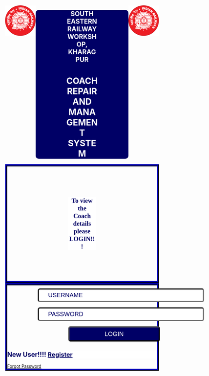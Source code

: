 <?php
 include('login_valid.php'); // Includes Login Script
if(isset($_SESSION['login_user']))
{
	$i=1;
	if($_SESSION['userlevel']!=$i)
	header("location: newmain2.php");
	else
	{
		header("location: newmain.php");
	}
}
  ?>
<!DOCTYPE html>
<html>
<head>
<title>Login Form </title>
<link href="style.css" rel="stylesheet" type="text/css">
<style type="text/css">

	.flip-card {
  background-color: transparent;
  width: 700px;
  height: 300px;
  perspective: 1000px;
  margin: 100px 300px 100px;


}

.flip-card-inner {
  position: relative;
  width: 100%;
  height: 100%;
  text-align: center;
  transition: transform 0.6s;
  transform-style: preserve-3d;
  box-shadow: 0 4px 8px 0 rgba(0,0,0,0.2);
}

.flip-card:hover .flip-card-inner {
  transform: rotateY(180deg);
}

.flip-card-front, .flip-card-back {
  position: absolute;
  width: 100%;
  height: 100%;
  backface-visibility: hidden;
}

.flip-card-front {
  background-color: white;
  color: black;
}

.flip-card-back {
  background-color: white;
  color: white;
  transform: rotateY(180deg);
}





	#login{
		border-width: 7px;
		border-style: ridge;
		background-color: #FFFFFF;
		border-color: #000066;
	}
	h2{
		background-color: #FFFFFF;
		font-family:"Times New Roman", Times, serif;
		color: #000066;
	}
	
	input::placeholder{
	color: #000066;
	font-family: "Times New Roman", Times, serifs;
	}
	h1{background-color: #000066;color:white;margin-left: 100px;margin-right: 100px; border-radius: 10px;}
	.a{ margin-left: 100px; margin-right: 100px;background-color:#000066;border-radius:10px;}
body{height:100%;
   width:100%;
   background-image:url(img3.jpg);/*your background image*/  
   background-repeat:no-repeat;/*we want to have one single image not a repeated one*/  
   background-size:cover;/*this sets the image to fullscreen covering the whole screen*/  
   /*css hack for ie*/     
   filter:progid:DXImageTransform.Microsoft.AlphaImageLoader(src='.image.jpg',sizingMethod='scale');
   -ms-filter:"progid:DXImageTransform.Microsoft.AlphaImageLoader(src='image.jpg',sizingMethod='scale')";
}
</style>
</head>
<body>
 <img align="left" src="indian_rly_logo.png" height="100" width="100" />
<img align="right" src="indian_rly_logo.png" height="100" width="100" />
<div class="a">
<h2 style="background-color:#000066; margin-left:100px; margin-right:100px; color: #FFFFFF" align="center"><strong>SOUTH EASTERN RAILWAY WORKSHOP, KHARAGPUR</strong></h1>
<h1 align="center"><strong>COACH REPAIR AND MANAGEMENT SYSTEM</strong></h1>
</div>
	<div class="flip-card">
  		<div class="flip-card-inner">
    		<div class="flip-card-front" style="border-width: 7px; border-style: ridge;border-color: #000066;">
				<div style="margin: 100px 200px; font-family: serif;">
					<h2 align="center">To view the Coach details please LOGIN!!!</h2>
					<span style="color: red;"><?php echo $error; ?></span>
				</div>
			</div>	
			<div class="flip-card-back" style="border-width: 7px; border-style: ridge;border-color: #000066;">	
					<form action="" method="post">
						<div align="left" style="margin: 10px 100px;">
						  <input name="username"  placeholder="USERNAME" type="text" size="40" required style="height: 35px;border-width: 4px;font-size: 20px;padding-left: 30px;border-radius: 7px">
						  <br><br>
							<input name="password" placeholder="PASSWORD" type="password" size="40" maxlength="8" style="height: 35px;border-width: 4px;font-size: 20px;padding-left: 30px;border-radius: 7px" required>
  							<br><br>
  							<button name="submit" type="submit"  class="btn " style="cursor:pointer;height: 50px;width:300px;border-width: 4px;font-size: 20px;border-radius: 7px;margin-left: 100px;background-color:#000066;color: white ">LOGIN</button>	
						</div>
					</form>
					<h2>New User!!!!  <a href="Register.php" data-toggle="tooltip" data-placement="bottom" title="Please Register!!!" style="color:#000066;font-size: 20px;">Register</a></h2>
					<a href="forgot.php" data-toggle="tooltip" data-placement="right" title="Don't Worry!!!" >Forgot Password</a>
			</div>
		</div>
	</div>	
<script>
$(document).ready(function(){
  $('[data-toggle="tooltip"]').tooltip();   
});
</script>	
</body>
</html>
